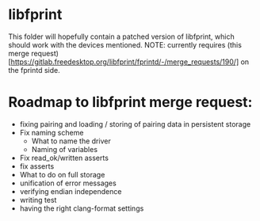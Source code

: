 # libfprint
This folder will hopefully contain a patched version of libfprint, which should work with the devices mentioned.
NOTE: currently requires (this merge request)[https://gitlab.freedesktop.org/libfprint/fprintd/-/merge_requests/190/] on the fprintd side.

# Roadmap to libfprint merge request:
- fixing pairing and loading / storing of pairing data in persistent storage
- Fix naming scheme
  - What to name the driver
  - Naming of variables
- Fix read_ok/written asserts
- fix asserts
- What to do on full storage
- unification of error messages
- verifying endian independence
- writing test
- having the right clang-format settings
